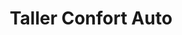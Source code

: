 ---
title: "Taller Confort Auto"
url: /baeza/taller-confort-auto/
shop: reparación de automóviles
---